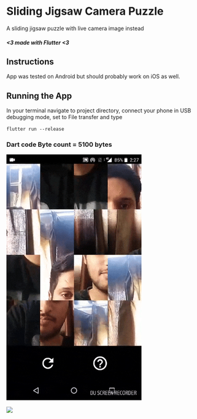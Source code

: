 # Sliding Jigsaw Camera Puzzle

A sliding jigsaw puzzle with live camera image instead 
##### <3 made with Flutter <3 

## Instructions

App was tested on Android but should probably work on iOS as well.

## Running the App

In your terminal
navigate to project directory, connect your phone in USB debugging mode, set to File transfer and type
```
flutter run --release
```
### Dart code Byte count = 5100 bytes

![gif](./GIF/gif.gif)


<img src="https://upload.wikimedia.org/wikipedia/commons/1/17/Google-flutter-logo.png">